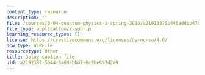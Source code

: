 ```yaml
---
content_type: resource
description: ''
file: /courses/8-04-quantum-physics-i-spring-2016/a21913875b445addbb476c9be693d2a9_M2i8R6kMXKA.vtt
file_type: application/x-subrip
learning_resource_types: []
license: https://creativecommons.org/licenses/by-nc-sa/4.0/
ocw_type: OCWFile
resourcetype: Other
title: 3play caption file
uid: a2191387-5b44-5add-bb47-6c9be693d2a9
---
```

